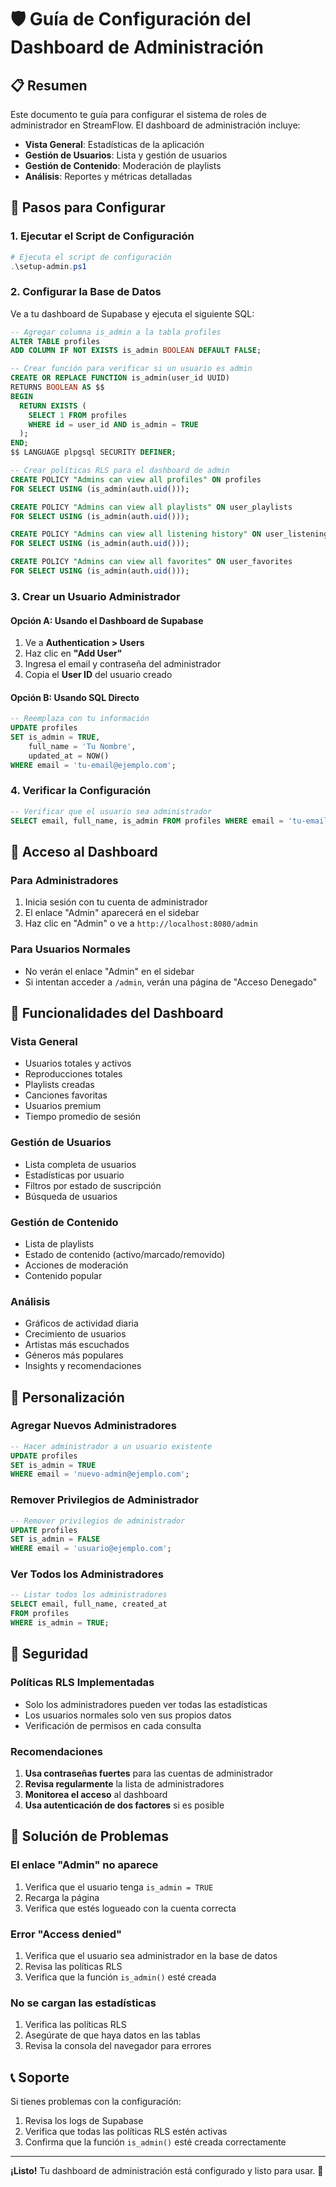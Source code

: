# 🛡️ Guía de Configuración del Dashboard de Administración

## 📋 Resumen

Este documento te guía para configurar el sistema de roles de administrador en StreamFlow. El dashboard de administración incluye:

- **Vista General**: Estadísticas de la aplicación
- **Gestión de Usuarios**: Lista y gestión de usuarios
- **Gestión de Contenido**: Moderación de playlists
- **Análisis**: Reportes y métricas detalladas

## 🚀 Pasos para Configurar

### 1. Ejecutar el Script de Configuración

```powershell
# Ejecuta el script de configuración
.\setup-admin.ps1
```

### 2. Configurar la Base de Datos

Ve a tu dashboard de Supabase y ejecuta el siguiente SQL:

```sql
-- Agregar columna is_admin a la tabla profiles
ALTER TABLE profiles 
ADD COLUMN IF NOT EXISTS is_admin BOOLEAN DEFAULT FALSE;

-- Crear función para verificar si un usuario es admin
CREATE OR REPLACE FUNCTION is_admin(user_id UUID)
RETURNS BOOLEAN AS $$
BEGIN
  RETURN EXISTS (
    SELECT 1 FROM profiles 
    WHERE id = user_id AND is_admin = TRUE
  );
END;
$$ LANGUAGE plpgsql SECURITY DEFINER;

-- Crear políticas RLS para el dashboard de admin
CREATE POLICY "Admins can view all profiles" ON profiles
FOR SELECT USING (is_admin(auth.uid()));

CREATE POLICY "Admins can view all playlists" ON user_playlists
FOR SELECT USING (is_admin(auth.uid()));

CREATE POLICY "Admins can view all listening history" ON user_listening_history
FOR SELECT USING (is_admin(auth.uid()));

CREATE POLICY "Admins can view all favorites" ON user_favorites
FOR SELECT USING (is_admin(auth.uid()));
```

### 3. Crear un Usuario Administrador

#### Opción A: Usando el Dashboard de Supabase

1. Ve a **Authentication > Users**
2. Haz clic en **"Add User"**
3. Ingresa el email y contraseña del administrador
4. Copia el **User ID** del usuario creado

#### Opción B: Usando SQL Directo

```sql
-- Reemplaza con tu información
UPDATE profiles 
SET is_admin = TRUE, 
    full_name = 'Tu Nombre',
    updated_at = NOW()
WHERE email = 'tu-email@ejemplo.com';
```

### 4. Verificar la Configuración

```sql
-- Verificar que el usuario sea administrador
SELECT email, full_name, is_admin FROM profiles WHERE email = 'tu-email@ejemplo.com';
```

## 🔐 Acceso al Dashboard

### Para Administradores

1. Inicia sesión con tu cuenta de administrador
2. El enlace "Admin" aparecerá en el sidebar
3. Haz clic en "Admin" o ve a `http://localhost:8080/admin`

### Para Usuarios Normales

- No verán el enlace "Admin" en el sidebar
- Si intentan acceder a `/admin`, verán una página de "Acceso Denegado"

## 🎯 Funcionalidades del Dashboard

### Vista General
- Usuarios totales y activos
- Reproducciones totales
- Playlists creadas
- Canciones favoritas
- Usuarios premium
- Tiempo promedio de sesión

### Gestión de Usuarios
- Lista completa de usuarios
- Estadísticas por usuario
- Filtros por estado de suscripción
- Búsqueda de usuarios

### Gestión de Contenido
- Lista de playlists
- Estado de contenido (activo/marcado/removido)
- Acciones de moderación
- Contenido popular

### Análisis
- Gráficos de actividad diaria
- Crecimiento de usuarios
- Artistas más escuchados
- Géneros más populares
- Insights y recomendaciones

## 🔧 Personalización

### Agregar Nuevos Administradores

```sql
-- Hacer administrador a un usuario existente
UPDATE profiles 
SET is_admin = TRUE 
WHERE email = 'nuevo-admin@ejemplo.com';
```

### Remover Privilegios de Administrador

```sql
-- Remover privilegios de administrador
UPDATE profiles 
SET is_admin = FALSE 
WHERE email = 'usuario@ejemplo.com';
```

### Ver Todos los Administradores

```sql
-- Listar todos los administradores
SELECT email, full_name, created_at 
FROM profiles 
WHERE is_admin = TRUE;
```

## 🚨 Seguridad

### Políticas RLS Implementadas

- Solo los administradores pueden ver todas las estadísticas
- Los usuarios normales solo ven sus propios datos
- Verificación de permisos en cada consulta

### Recomendaciones

1. **Usa contraseñas fuertes** para las cuentas de administrador
2. **Revisa regularmente** la lista de administradores
3. **Monitorea el acceso** al dashboard
4. **Usa autenticación de dos factores** si es posible

## 🐛 Solución de Problemas

### El enlace "Admin" no aparece

1. Verifica que el usuario tenga `is_admin = TRUE`
2. Recarga la página
3. Verifica que estés logueado con la cuenta correcta

### Error "Access denied"

1. Verifica que el usuario sea administrador en la base de datos
2. Revisa las políticas RLS
3. Verifica que la función `is_admin()` esté creada

### No se cargan las estadísticas

1. Verifica las políticas RLS
2. Asegúrate de que haya datos en las tablas
3. Revisa la consola del navegador para errores

## 📞 Soporte

Si tienes problemas con la configuración:

1. Revisa los logs de Supabase
2. Verifica que todas las políticas RLS estén activas
3. Confirma que la función `is_admin()` esté creada correctamente

---

**¡Listo!** Tu dashboard de administración está configurado y listo para usar. 🎉 